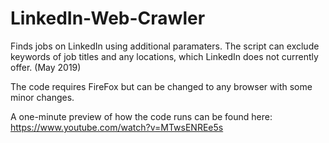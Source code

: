 # LinkedIn-Web-Crawler
Finds jobs on LinkedIn using additional paramaters. The script can exclude keywords of job titles and any locations, which LinkedIn does not currently offer. (May 2019)

The code requires FireFox but can be changed to any browser with some minor changes.

A one-minute preview of how the code runs can be found here: https://www.youtube.com/watch?v=MTwsENREe5s
